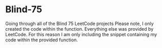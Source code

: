 # Blind-75
Going through all of the Blind 75 LeetCode projects
Please note, I only created the code within the function. Everything else was provided by LeetCode. For this reason I am only including the snippet containing my code within the provided function.

